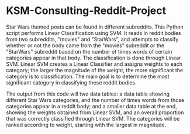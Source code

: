 # KSM-Consulting-Reddit-Project

Star Wars themed posts can be found in different subreddits. This Python script
performs Linear Classification using SVM. It reads in reddit bodies from two subreddits, "movies" and "StarWars",
and attempts to classify whether or not the body came from the "movies" subreddit or
the "StarWars" subreddit based on the number of times words of certain categories appear in that body.
The classification is done through Linear SVM. Linear SVM creates a Linear Classifier
and assigns weights to each category; the larger the magnitude of the weight, the more significant
the category is to classification. The main goal is to determine the most significant category
in classifying these reddit bodies. 

The output from this code will two data tables: a data table showing different Star Wars categories, 
and the number of times words from those categories appear in a reddit body; and a smaller data table at the end, 
showing the weights obtained from Linear SVM, and an overall proportion that was correctly classified through Linear SVM. 
The categories will be ranked according to weight, starting with the largest in magnitude.
